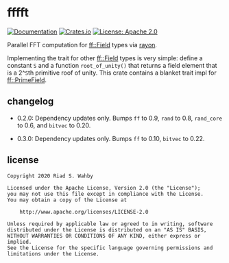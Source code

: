 # fffft

[![Documentation](https://docs.rs/fffft/badge.svg)](https://docs.rs/fffft/)
[![Crates.io](https://img.shields.io/crates/v/fffft.svg)](https://crates.io/crates/fffft)
[![License: Apache 2.0](https://img.shields.io/badge/License-Apache%202.0-blue.svg)](LICENSE-APACHE)

Parallel FFT computation for [ff::Field] types via [rayon].

Implementing the trait for other [ff::Field] types is very simple:
define a constant `S` and a function `root_of_unity()` that returns a
field element that is a 2^`S`th primitive roof of unity.
This crate contains a blanket trait impl for [ff::PrimeField].

[ff::Field]: https://docs.rs/ff
[ff::PrimeField]: https://docs.rs/ff
[rayon]: https://docs.rs/rayon

## changelog

- 0.2.0: Dependency updates only. Bumps `ff` to 0.9, `rand` to 0.8, `rand_core` to 0.6, and `bitvec` to 0.20.

- 0.3.0: Dependency updates only. Bumps `ff` to 0.10, `bitvec` to 0.22.

## license

    Copyright 2020 Riad S. Wahby

    Licensed under the Apache License, Version 2.0 (the "License");
    you may not use this file except in compliance with the License.
    You may obtain a copy of the License at

        http://www.apache.org/licenses/LICENSE-2.0

    Unless required by applicable law or agreed to in writing, software
    distributed under the License is distributed on an "AS IS" BASIS,
    WITHOUT WARRANTIES OR CONDITIONS OF ANY KIND, either express or implied.
    See the License for the specific language governing permissions and
    limitations under the License.
